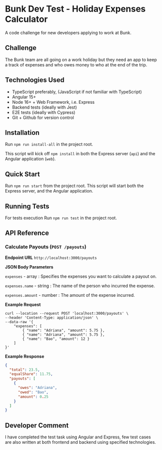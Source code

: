 # Bunk Dev Test - Holiday Expenses Calculator

A code challenge for new developers applying to work at Bunk.

## Challenge

The Bunk team are all going on a work holiday but they need an app to keep a track of expenses and who owes money to who at the end of the trip.

## Technologies Used

- TypeScript preferably, (JavaScript if not familiar with TypeScript)
- Angular 15+
- Node 16+ + Web Framework, i.e. Express
- Backend tests (ideally with Jest)
- E2E tests (ideally with Cypress)
- Git + Github for version control


## Installation

Run `npm run install-all` in the project root.

This script will kick off `npm install` in both the Express server (`api`) and the Angular application (`web`).

## Quick Start

Run `npm run start` from the project root. This script will start both the Express server, and the Angular application.

## Running Tests

For tests execution Run `npm run test` in the project root.

## API Reference

### Calculate Payouts (`POST /payouts`)

**Endpoint URL**
`http://localhost:3000/payouts`

**JSON Body Parameters**

`expenses` - array : Specifies the expenses you want to calculate a payout on.

`expenses.name` - string : The name of the person who incurred the expense.

`expenses.amount` - number : The amount of the expense incurred.

**Example Request**

```shell script
curl --location --request POST 'localhost:3000/payouts' \
--header 'Content-Type: application/json' \
--data-raw '{
	"expenses": [
		{ "name": "Adriana", "amount": 5.75 },
		{ "name": "Adriana", "amount": 5.75 },
		{ "name": "Bao", "amount": 12 }
	]
}'
```

**Example Response**

```json
{
  "total": 23.5,
  "equalShare": 11.75,
  "payouts": [
    {
      "owes": "Adriana",
      "owed": "Bao",
      "amount": 0.25
    }
  ]
}
```
## Developer Comment

I have completed the test task using Angular and Express, few test cases are also written at both frontend and backend using specified technologies.

